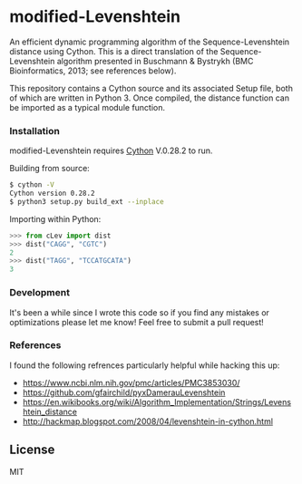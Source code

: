 # modified-Levenshtein
An efficient dynamic programming algorithm of the Sequence-Levenshtein distance using Cython. This is a direct translation of the Sequence-Levenshtein algorithm presented in Buschmann & Bystrykh (BMC Bioinformatics, 2013; see references below).  

This repository contains a Cython source and its associated Setup file, both of which are written in Python 3. Once compiled, the distance function can be imported as a typical module function.

### Installation
modified-Levenshtein requires [Cython](https://cython.org) V.0.28.2 to run.

Building from source:
```sh
$ cython -V
Cython version 0.28.2
$ python3 setup.py build_ext --inplace
```

Importing within Python:
```python
>>> from cLev import dist
>>> dist("CAGG", "CGTC")
2
>>> dist("TAGG", "TCCATGCATA")
3
```

### Development

It's been a while since I wrote this code so if you find any mistakes or optimizations please let me know! Feel free to submit a pull request! 

### References
I found the following refrences particularly helpful while hacking this up:
 - https://www.ncbi.nlm.nih.gov/pmc/articles/PMC3853030/
 - https://github.com/gfairchild/pyxDamerauLevenshtein
 - https://en.wikibooks.org/wiki/Algorithm_Implementation/Strings/Levenshtein_distance
 - http://hackmap.blogspot.com/2008/04/levenshtein-in-cython.html

License
----
MIT
